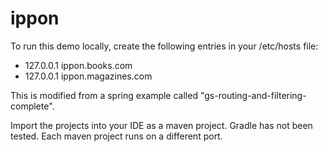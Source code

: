 # ippon

To run this demo locally, create the following entries in your /etc/hosts file:
* 127.0.0.1	ippon.books.com
* 127.0.0.1	ippon.magazines.com

This is modified from a spring example called "gs-routing-and-filtering-complete".

Import the projects into your IDE as a maven project. Gradle has not been tested. Each maven project runs on a different port.
